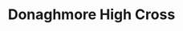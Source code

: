 ---
title: "Donaghmore High Cross"
address: "Banbridge Gateway Tourist Information Centre, FE McWilliam Gallery and Studio 200 Newry Road, Banbridge, Co. Down, BT32 3NB"
tel: "+44 (0)28 4062 3322"
county: "Down"
category: "Monuments"
type: "Content"
lat: "54.34958267211914"
lng: "-6.265516757965088"
---